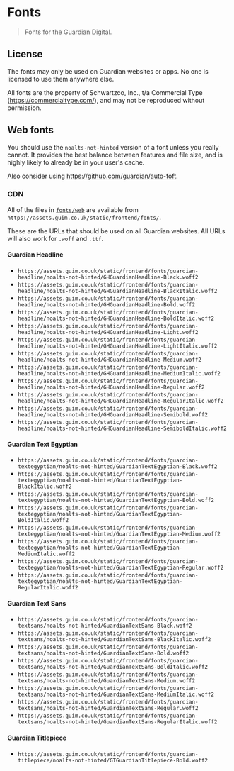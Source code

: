 # Fonts

> Fonts for the Guardian Digital.

## License

The fonts may only be used on Guardian websites or apps. No one is licensed to use them anywhere else.

All fonts are the property of Schwartzco, Inc., t/a Commercial Type (https://commercialtype.com/), and may not be reproduced without permission.

## Web fonts
You should use the `noalts-not-hinted` version of a font unless you really cannot. It provides the best balance between features and file size, and is highly likely to already be in your user's cache.

Also consider using https://github.com/guardian/auto-foft.

### CDN

All of the files in [`fonts/web`](fonts/web) are available from `https://assets.guim.co.uk/static/frontend/fonts/`.

These are the URLs that should be used on all Guardian websites. All URLs will also work for `.woff` and `.ttf`.

#### Guardian Headline
- `https://assets.guim.co.uk/static/frontend/fonts/guardian-headline/noalts-not-hinted/GHGuardianHeadline-Black.woff2`
- `https://assets.guim.co.uk/static/frontend/fonts/guardian-headline/noalts-not-hinted/GHGuardianHeadline-BlackItalic.woff2`
- `https://assets.guim.co.uk/static/frontend/fonts/guardian-headline/noalts-not-hinted/GHGuardianHeadline-Bold.woff2`
- `https://assets.guim.co.uk/static/frontend/fonts/guardian-headline/noalts-not-hinted/GHGuardianHeadline-BoldItalic.woff2`
- `https://assets.guim.co.uk/static/frontend/fonts/guardian-headline/noalts-not-hinted/GHGuardianHeadline-Light.woff2`
- `https://assets.guim.co.uk/static/frontend/fonts/guardian-headline/noalts-not-hinted/GHGuardianHeadline-LightItalic.woff2`
- `https://assets.guim.co.uk/static/frontend/fonts/guardian-headline/noalts-not-hinted/GHGuardianHeadline-Medium.woff2`
- `https://assets.guim.co.uk/static/frontend/fonts/guardian-headline/noalts-not-hinted/GHGuardianHeadline-MediumItalic.woff2`
- `https://assets.guim.co.uk/static/frontend/fonts/guardian-headline/noalts-not-hinted/GHGuardianHeadline-Regular.woff2`
- `https://assets.guim.co.uk/static/frontend/fonts/guardian-headline/noalts-not-hinted/GHGuardianHeadline-RegularItalic.woff2`
- `https://assets.guim.co.uk/static/frontend/fonts/guardian-headline/noalts-not-hinted/GHGuardianHeadline-Semibold.woff2`
- `https://assets.guim.co.uk/static/frontend/fonts/guardian-headline/noalts-not-hinted/GHGuardianHeadline-SemiboldItalic.woff2`

#### Guardian Text Egyptian
- `https://assets.guim.co.uk/static/frontend/fonts/guardian-textegyptian/noalts-not-hinted/GuardianTextEgyptian-Black.woff2`
- `https://assets.guim.co.uk/static/frontend/fonts/guardian-textegyptian/noalts-not-hinted/GuardianTextEgyptian-BlackItalic.woff2`
- `https://assets.guim.co.uk/static/frontend/fonts/guardian-textegyptian/noalts-not-hinted/GuardianTextEgyptian-Bold.woff2`
- `https://assets.guim.co.uk/static/frontend/fonts/guardian-textegyptian/noalts-not-hinted/GuardianTextEgyptian-BoldItalic.woff2`
- `https://assets.guim.co.uk/static/frontend/fonts/guardian-textegyptian/noalts-not-hinted/GuardianTextEgyptian-Medium.woff2`
- `https://assets.guim.co.uk/static/frontend/fonts/guardian-textegyptian/noalts-not-hinted/GuardianTextEgyptian-MediumItalic.woff2`
- `https://assets.guim.co.uk/static/frontend/fonts/guardian-textegyptian/noalts-not-hinted/GuardianTextEgyptian-Regular.woff2`
- `https://assets.guim.co.uk/static/frontend/fonts/guardian-textegyptian/noalts-not-hinted/GuardianTextEgyptian-RegularItalic.woff2`

#### Guardian Text Sans
- `https://assets.guim.co.uk/static/frontend/fonts/guardian-textsans/noalts-not-hinted/GuardianTextSans-Black.woff2`
- `https://assets.guim.co.uk/static/frontend/fonts/guardian-textsans/noalts-not-hinted/GuardianTextSans-BlackItalic.woff2`
- `https://assets.guim.co.uk/static/frontend/fonts/guardian-textsans/noalts-not-hinted/GuardianTextSans-Bold.woff2`
- `https://assets.guim.co.uk/static/frontend/fonts/guardian-textsans/noalts-not-hinted/GuardianTextSans-BoldItalic.woff2`
- `https://assets.guim.co.uk/static/frontend/fonts/guardian-textsans/noalts-not-hinted/GuardianTextSans-Medium.woff2`
- `https://assets.guim.co.uk/static/frontend/fonts/guardian-textsans/noalts-not-hinted/GuardianTextSans-MediumItalic.woff2`
- `https://assets.guim.co.uk/static/frontend/fonts/guardian-textsans/noalts-not-hinted/GuardianTextSans-Regular.woff2`
- `https://assets.guim.co.uk/static/frontend/fonts/guardian-textsans/noalts-not-hinted/GuardianTextSans-RegularItalic.woff2`

#### Guardian Titlepiece
- `https://assets.guim.co.uk/static/frontend/fonts/guardian-titlepiece/noalts-not-hinted/GTGuardianTitlepiece-Bold.woff2`



